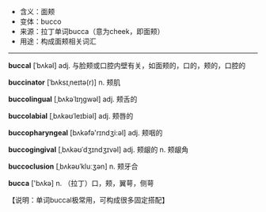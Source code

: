 - <span class="definition">含义：面颊</span>
- <span class="definition">变体：bucco</span>
- <span class="definition">来源：拉丁单词bucca（意为cheek，即面颊）</span>
- <span class="definition">用途：构成面颊相关词汇</span>


---


<span class="vocabulary">**buccal**</span> [ˈbʌkəl] adj. 与脸颊或口腔内壁有关，如面颊的，口的，颊的，口腔的

<span class="vocabulary">**buccinator**</span> [ˈbʌksɪˌneɪtə(r)] n. 颊肌

<span class="vocabulary">**buccolingual**</span> [ˌbʌkəˈlɪŋɡwəl] adj. 颊舌的

<span class="vocabulary">**buccolabial**</span> [ˌbʌkəʊˈleɪbiəl] adj. 颊唇的

<span class="vocabulary">**buccopharyngeal**</span> [bʌkəfə'rɪndʒi:əl] adj. 颊咽的

<span class="vocabulary">**buccogingival**</span> [ˌbʌkəʊˈdʒɪndʒɪvəl] adj. 颊龈的 n. 颊龈角

<span class="vocabulary">**buccoclusion**</span> [ˌbʌkəʊˈkluːʒən] n. 颊牙合

<span class="vocabulary">**bucca**</span> ['bʌkə] n. （拉丁）口，颊，翼萼，侧萼

【说明：单词buccal极常用，可构成很多固定搭配】